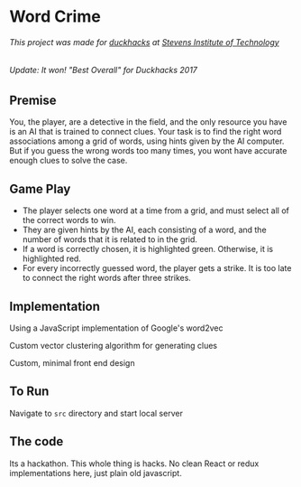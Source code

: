 # Word Crime

###### This project was made for [duckhacks](http://www.duckhacks.com) at [Stevens Institute of Technology](https://www.stevens.edu)

###### Update: It won! "Best Overall" for Duckhacks 2017

## Premise
You, the player, are a detective in the field, and the only resource you have is an AI that is trained to connect clues.
Your task is to find the right word associations among a grid of words, using hints given by the AI computer. But if you
guess the wrong words too many times, you wont have accurate enough clues to solve the case.


## Game Play
- The player selects one word at a time from a grid, and must select all of the correct words to win.
- They are given hints by the AI, each consisting of a word, and the number of words that it is related to in the grid.
- If a word is correctly chosen, it is highlighted green. Otherwise, it is highlighted red.
- For every incorrectly guessed word, the player gets a strike. It is too late to connect the right words after three strikes.

## Implementation
Using a JavaScript implementation of Google's word2vec

Custom vector clustering algorithm for generating clues

Custom, minimal front end design

## To Run
Navigate to `src` directory and start local server

## The code

Its a hackathon. This whole thing is hacks. No clean React
or redux implementations here, just plain old javascript.

